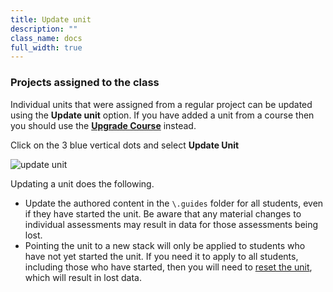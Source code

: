 ```yaml
---
title: Update unit
description: ""
class_name: docs
full_width: true
---
```


### Projects assigned to the class

Individual units that were assigned from a regular project can be updated using the **Update unit** option. If you have added a unit from a course then you should use the **[Upgrade Course](/docs/classes/unitmanagement/upgradecourse/)** instead.

Click on the 3 blue vertical dots and select **Update Unit**


<img alt="update unit" src="/img/docs/class_administration/projectupdateunit.png" class="simple"/>

Updating a unit does the following.

- Update the authored content in the `\.guides` folder for all students, even if they have started the unit. Be aware that any material changes to individual assessments may result in data for those assessments being lost.
- Pointing the unit to a new stack will only be applied to students who have not yet started the unit. If you need it to apply to all students, including those who have started, then you will need to [reset the unit](/docs/classes/unitmanagement/settings-info/reset-unit/), which will result in lost data.

